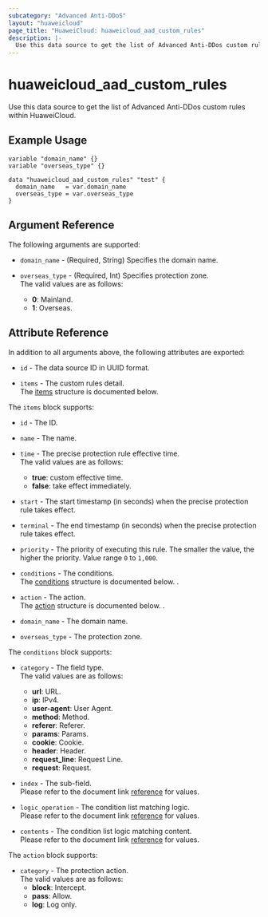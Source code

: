 ```yaml
---
subcategory: "Advanced Anti-DDoS"
layout: "huaweicloud"
page_title: "HuaweiCloud: huaweicloud_aad_custom_rules"
description: |-
  Use this data source to get the list of Advanced Anti-DDos custom rules within HuaweiCloud.
---
```


# huaweicloud_aad_custom_rules

Use this data source to get the list of Advanced Anti-DDos custom rules within HuaweiCloud.

## Example Usage

```hcl
variable "domain_name" {}
variable "overseas_type" {}

data "huaweicloud_aad_custom_rules" "test" {
  domain_name   = var.domain_name
  overseas_type = var.overseas_type
}
```

## Argument Reference

The following arguments are supported:

* `domain_name` - (Required, String) Specifies the domain name.

* `overseas_type` - (Required, Int) Specifies protection zone.  
  The valid values are as follows:
  + **0**: Mainland.
  + **1**: Overseas.

## Attribute Reference

In addition to all arguments above, the following attributes are exported:

* `id` - The data source ID in UUID format.

* `items` - The custom rules detail.  
  The [items](#items_struct) structure is documented below.

<a name="items_struct"></a>
The `items` block supports:

* `id` - The ID.

* `name` - The name.

* `time` - The precise protection rule effective time.  
  The valid values are as follows:
  + **true**: custom effective time.
  + **false**: take effect immediately.

* `start` - The start timestamp (in seconds) when the precise protection rule takes effect.

* `terminal` - The end timestamp (in seconds) when the precise protection rule takes effect.

* `priority` - The priority of executing this rule. The smaller the value, the higher the priority.
  Value range `0` to `1,000`.

* `conditions` - The conditions.  
  The [conditions](#conditions_struct) structure is documented below. .

* `action` - The action.  
  The [action](#action_struct) structure is documented below. .

* `domain_name` - The domain name.

* `overseas_type` - The protection zone.

<a name="conditions_struct"></a>
The `conditions` block supports:

* `category` - The field type.  
  The valid values are as follows:
  + **url**: URL.
  + **ip**: IPv4.
  + **user-agent**: User Agent.
  + **method**: Method.
  + **referer**: Referer.
  + **params**: Params.
  + **cookie**: Cookie.
  + **header**: Header.
  + **request_line**: Request Line.
  + **request**: Request.

* `index` - The sub-field.  
  Please refer to the document link [reference](https://support.huaweicloud.com/api-aad/ListWafCustomRuleV2.html)
  for values.

* `logic_operation` - The condition list matching logic.  
  Please refer to the document link [reference](https://support.huaweicloud.com/api-aad/ListWafCustomRuleV2.html)
  for values.

* `contents` - The condition list logic matching content.  
  Please refer to the document link [reference](https://support.huaweicloud.com/api-aad/ListWafCustomRuleV2.html)
  for values.

<a name="action_struct"></a>
The `action` block supports:

* `category` - The protection action.  
  The valid values are as follows:
  + **block**: Intercept.
  + **pass**: Allow.
  + **log**: Log only.
